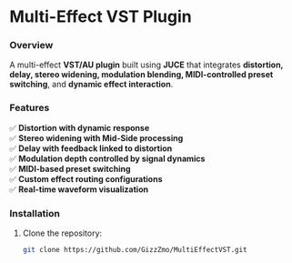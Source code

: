# Multi-Effect VST Plugin

### **Overview**
A multi-effect **VST/AU plugin** built using **JUCE** that integrates **distortion, delay, stereo widening, modulation blending, MIDI-controlled preset switching**, and **dynamic effect interaction**.

### **Features**
✅ **Distortion with dynamic response**  
✅ **Stereo widening with Mid-Side processing**  
✅ **Delay with feedback linked to distortion**  
✅ **Modulation depth controlled by signal dynamics**  
✅ **MIDI-based preset switching**  
✅ **Custom effect routing configurations**  
✅ **Real-time waveform visualization**  

### **Installation**
1. Clone the repository:
   ```sh
   git clone https://github.com/GizzZmo/MultiEffectVST.git
